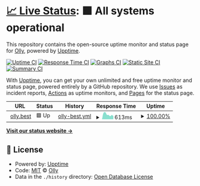 # [📈 Live Status](https://ollydev.github.io/olly.best): <!--live status--> **🟩 All systems operational**

This repository contains the open-source uptime monitor and status page for [Olly](https://ollydev.github.io/olly.best), powered by [Upptime](https://github.com/upptime/upptime).

[![Uptime CI](https://github.com/ollydev/olly.best/workflows/Uptime%20CI/badge.svg)](https://github.com/ollydev/olly.best/actions?query=workflow%3A%22Uptime+CI%22)
[![Response Time CI](https://github.com/ollydev/olly.best/workflows/Response%20Time%20CI/badge.svg)](https://github.com/ollydev/olly.best/actions?query=workflow%3A%22Response+Time+CI%22)
[![Graphs CI](https://github.com/ollydev/olly.best/workflows/Graphs%20CI/badge.svg)](https://github.com/ollydev/olly.best/actions?query=workflow%3A%22Graphs+CI%22)
[![Static Site CI](https://github.com/ollydev/olly.best/workflows/Static%20Site%20CI/badge.svg)](https://github.com/ollydev/olly.best/actions?query=workflow%3A%22Static+Site+CI%22)
[![Summary CI](https://github.com/ollydev/olly.best/workflows/Summary%20CI/badge.svg)](https://github.com/ollydev/olly.best/actions?query=workflow%3A%22Summary+CI%22)

With [Upptime](https://upptime.js.org), you can get your own unlimited and free uptime monitor and status page, powered entirely by a GitHub repository. We use [Issues](https://github.com/ollydev/olly.best/issues) as incident reports, [Actions](https://github.com/ollydev/olly.best/actions) as uptime monitors, and [Pages](https://ollydev.github.io/olly.best) for the status page.

<!--start: status pages-->
<!-- This summary is generated by Upptime (https://github.com/upptime/upptime) -->
<!-- Do not edit this manually, your changes will be overwritten -->
<!-- prettier-ignore -->
| URL | Status | History | Response Time | Uptime |
| --- | ------ | ------- | ------------- | ------ |
| <img alt="" src="https://icons.duckduckgo.com/ip3/olly.best.ico" height="13"> [olly.best](https://olly.best) | 🟩 Up | [olly-best.yml](https://github.com/ollydev/olly.best/commits/HEAD/history/olly-best.yml) | <details><summary><img alt="Response time graph" src="./graphs/olly-best/response-time-week.png" height="20"> 613ms</summary><br><a href="https://ollydev.github.io/olly.best/history/olly-best"><img alt="Response time 556" src="https://img.shields.io/endpoint?url=https%3A%2F%2Fraw.githubusercontent.com%2Follydev%2Folly.best%2FHEAD%2Fapi%2Folly-best%2Fresponse-time.json"></a><br><a href="https://ollydev.github.io/olly.best/history/olly-best"><img alt="24-hour response time 422" src="https://img.shields.io/endpoint?url=https%3A%2F%2Fraw.githubusercontent.com%2Follydev%2Folly.best%2FHEAD%2Fapi%2Folly-best%2Fresponse-time-day.json"></a><br><a href="https://ollydev.github.io/olly.best/history/olly-best"><img alt="7-day response time 613" src="https://img.shields.io/endpoint?url=https%3A%2F%2Fraw.githubusercontent.com%2Follydev%2Folly.best%2FHEAD%2Fapi%2Folly-best%2Fresponse-time-week.json"></a><br><a href="https://ollydev.github.io/olly.best/history/olly-best"><img alt="30-day response time 569" src="https://img.shields.io/endpoint?url=https%3A%2F%2Fraw.githubusercontent.com%2Follydev%2Folly.best%2FHEAD%2Fapi%2Folly-best%2Fresponse-time-month.json"></a><br><a href="https://ollydev.github.io/olly.best/history/olly-best"><img alt="1-year response time 547" src="https://img.shields.io/endpoint?url=https%3A%2F%2Fraw.githubusercontent.com%2Follydev%2Folly.best%2FHEAD%2Fapi%2Folly-best%2Fresponse-time-year.json"></a></details> | <details><summary><a href="https://ollydev.github.io/olly.best/history/olly-best">100.00%</a></summary><a href="https://ollydev.github.io/olly.best/history/olly-best"><img alt="All-time uptime 99.73%" src="https://img.shields.io/endpoint?url=https%3A%2F%2Fraw.githubusercontent.com%2Follydev%2Folly.best%2FHEAD%2Fapi%2Folly-best%2Fuptime.json"></a><br><a href="https://ollydev.github.io/olly.best/history/olly-best"><img alt="24-hour uptime 100.00%" src="https://img.shields.io/endpoint?url=https%3A%2F%2Fraw.githubusercontent.com%2Follydev%2Folly.best%2FHEAD%2Fapi%2Folly-best%2Fuptime-day.json"></a><br><a href="https://ollydev.github.io/olly.best/history/olly-best"><img alt="7-day uptime 100.00%" src="https://img.shields.io/endpoint?url=https%3A%2F%2Fraw.githubusercontent.com%2Follydev%2Folly.best%2FHEAD%2Fapi%2Folly-best%2Fuptime-week.json"></a><br><a href="https://ollydev.github.io/olly.best/history/olly-best"><img alt="30-day uptime 100.00%" src="https://img.shields.io/endpoint?url=https%3A%2F%2Fraw.githubusercontent.com%2Follydev%2Folly.best%2FHEAD%2Fapi%2Folly-best%2Fuptime-month.json"></a><br><a href="https://ollydev.github.io/olly.best/history/olly-best"><img alt="1-year uptime 99.99%" src="https://img.shields.io/endpoint?url=https%3A%2F%2Fraw.githubusercontent.com%2Follydev%2Folly.best%2FHEAD%2Fapi%2Folly-best%2Fuptime-year.json"></a></details>

<!--end: status pages-->

[**Visit our status website →**](https://ollydev.github.io/olly.best)

## 📄 License

- Powered by: [Upptime](https://github.com/upptime/upptime)
- Code: [MIT](./LICENSE) © [Olly](https://ollydev.github.io/olly.best)
- Data in the `./history` directory: [Open Database License](https://opendatacommons.org/licenses/odbl/1-0/)
